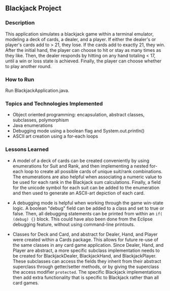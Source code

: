 ## Blackjack Project

### Description
This application simulates a blackjack game within a terminal emulator, modeling a deck of cards, a dealer, and a player. If either the dealer's or player's cards add to > 21, they lose. If the cards add to exactly 21, they win. After the initial hand, the player can choose to hit or stay as many times as they like. Then, the dealer responds by hitting on any hand totaling < 17, until a win or loss state is achieved. Finally, the player can choose whether to play another round.

### How to Run
Run BlackjackApplication.java.

### Topics and Technologies Implemented
* Object oriented programming: encapsulation, abstract classes, subclasses, polymorphism
* Java enumerations
* Debugging mode using a boolean flag and System.out.println()
* ASCII art creation using a for-each loops

### Lessons Learned
* A model of a deck of cards can be created conveniently by using enumerations for Suit and Rank, and then implementing a nested for-each loop to create all possible cards of unique suit/rank combinations. The enumerations are also helpful when associating a numeric value to be used for each rank in the Blackjack sum calculations. Finally, a field for the unicode symbol for each suit can be added to the enumeration and then used to generate an ASCII-art depiction of each card.

* A debugging mode is helpful when working through the game win-state logic. A boolean "debug" field can be added to a class and set to true or false. Then, all debugging statements can be printed from within an `if( (debug) {}` block. This could have also been done from the Eclipse debugging feature, without using command-line printouts.

* Classes for Deck and Card, and abstract for Dealer, Hand, and Player were created within a Cards package. This allows for future re-use of the same classes in any card game application. Since Dealer, Hand, and Player are abstract, a more specific subclass implementation needs to be created for BlackjackDealer, BlackjackHand, and BlackjackPlayer. These subclasses can access the fields they inherit from their abstract superclass through getter/setter methods, or by giving the superclass the access modifier `protected`. The specific Blackjack implementations then add extra functionality that is specific to Blackjack rather than all card games.
